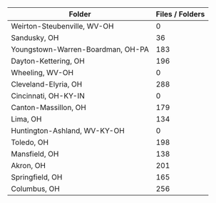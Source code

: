 | Folder                            |   Files / Folders |
|-----------------------------------|-------------------|
| Weirton-Steubenville, WV-OH       |                 0 |
| Sandusky, OH                      |                36 |
| Youngstown-Warren-Boardman, OH-PA |               183 |
| Dayton-Kettering, OH              |               196 |
| Wheeling, WV-OH                   |                 0 |
| Cleveland-Elyria, OH              |               288 |
| Cincinnati, OH-KY-IN              |                 0 |
| Canton-Massillon, OH              |               179 |
| Lima, OH                          |               134 |
| Huntington-Ashland, WV-KY-OH      |                 0 |
| Toledo, OH                        |               198 |
| Mansfield, OH                     |               138 |
| Akron, OH                         |               201 |
| Springfield, OH                   |               165 |
| Columbus, OH                      |               256 |